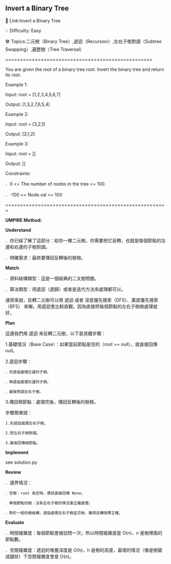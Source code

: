 **Invert a Binary Tree**
-
🔗 Link:Invert a Binary Tree

💡 Difficulty: Easy

🛠️ Topics:二元樹（Binary Tree）,遞迴（Recursion）,左右子樹對調（Subtree Swapping）,遍歷樹（Tree Traversal）

==================================================

You are given the root of a binary tree root. Invert the binary tree and return its root.

Example 1:

Input: root = [1,2,3,4,5,6,7]

Output: [1,3,2,7,6,5,4]

Example 2:

Input: root = [3,2,1]

Output: [3,1,2]

Example 3:

Input: root = []

Output: []

Constraints:

．0 <= The number of nodes in the tree <= 100.

．-100 <= Node.val <= 100

=======================================================

**UMPIRE Method:**

**Understand**

．你已經了解了這部分：給你一棵二元樹，你需要把它反轉，也就是每個節點的左邊和右邊的子樹對調。

．明確需求：最終要傳回反轉後的樹根。

**Match**

．資料結構類型：這是一個經典的二叉樹問題。

．算法類型：用遞迴（遞歸）或者是迭代方法來處理都可以。

通常來說，反轉二元樹可以用 遞迴 或者 深度優先搜索（DFS）、廣度優先搜索（BFS） 來解。用遞迴會比較直觀，因為直接把每個節點的左右子樹做處理就好。

**Plan**

這邊我們用 遞迴 來反轉二元樹，以下是具體步驟：

1.基礎情況（Base Case）：如果當前節點是空的（root == null），就直接回傳 null。

2.遞迴步驟：
    
    ．先遞迴處理左邊的子樹。
    
    ．再遞迴處理右邊的子樹。
    
    ．最後對調左右子樹。

3.傳回根節點：處理完後，傳回反轉後的樹根。

步驟簡單說：


    1.先遞迴處理左右子樹。
    
    2.把左右子樹對調。
    
    3.最後回傳根節點。

**Implement**

see solution.py

**Review**

．邊界情況：
    
    ．空樹：root 為空時，應該直接回傳 None。
    
    ．單個節點的樹：沒有左右子樹的情況會正確處理。
    
    ．對於一般的樹結構，遞迴處理左右子樹並交換，確保反轉效果正確。

**Evaluate**

．時間複雜度：每個節點會被訪問一次，所以時間複雜度是 O(n)，n 是樹裡面的節點數。

．空間複雜度：遞迴的堆疊深度是 O(h)，h 是樹的高度，最壞的情況（像是樹變成鏈狀）下空間複雜度會是 O(n)。
